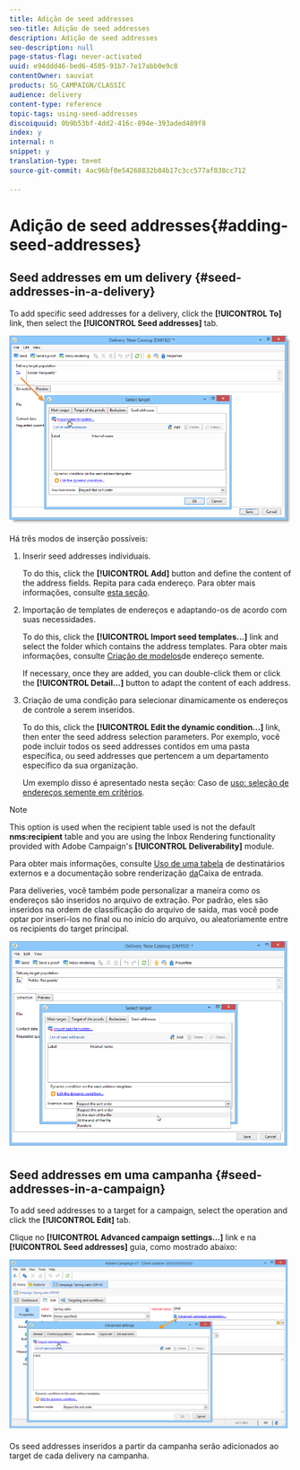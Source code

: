 ```yaml
---
title: Adição de seed addresses
seo-title: Adição de seed addresses
description: Adição de seed addresses
seo-description: null
page-status-flag: never-activated
uuid: e94ddd46-bed6-4505-91b7-7e17abb0e9c8
contentOwner: sauviat
products: SG_CAMPAIGN/CLASSIC
audience: delivery
content-type: reference
topic-tags: using-seed-addresses
discoiquuid: 0b9b53bf-4dd2-416c-894e-393aded489f8
index: y
internal: n
snippet: y
translation-type: tm+mt
source-git-commit: 4ac96bf0e54268832b84b17c3cc577af038cc712

---
```



# Adição de seed addresses{#adding-seed-addresses}

## Seed addresses em um delivery {#seed-addresses-in-a-delivery}

To add specific seed addresses for a delivery, click the **[!UICONTROL To]** link, then select the **[!UICONTROL Seed addresses]** tab.

![](assets/s_ncs_user_edit_del_addresses_tab.png)

Há três modos de inserção possíveis:

1. Inserir seed addresses individuais.

   To do this, click the **[!UICONTROL Add]** button and define the content of the address fields. Repita para cada endereço. Para obter mais informações, consulte [esta seção](../../message-center/using/managing-seed-addresses-in-transactional-messages.md#creating-a-seed-address).

1. Importação de templates de endereços e adaptando-os de acordo com suas necessidades.

   To do this, click the **[!UICONTROL Import seed templates...]** link and select the folder which contains the address templates. Para obter mais informações, consulte [Criação de modelos](../../delivery/using/creating-seed-addresses.md#creating-seed-address-templates)de endereço semente.

   If necessary, once they are added, you can double-click them or click the **[!UICONTROL Detail...]** button to adapt the content of each address.

1. Criação de uma condição para selecionar dinamicamente os endereços de controle a serem inseridos.

   To do this, click the **[!UICONTROL Edit the dynamic condition...]** link, then enter the seed address selection parameters. Por exemplo, você pode incluir todos os seed addresses contidos em uma pasta específica, ou seed addresses que pertencem a um departamento específico da sua organização.

   Um exemplo disso é apresentado nesta seção: Caso de [uso: seleção de endereços semente em critérios](../../delivery/using/use-case--selecting-seed-addresses-on-criteria.md).

>[!NOTE]
>
>This option is used when the recipient table used is not the default **nms:recipient** table and you are using the Inbox Rendering functionality provided with Adobe Campaign&#39;s **[!UICONTROL Deliverability]** module.
>
>Para obter mais informações, consulte [Uso de uma tabela](../../delivery/using/using-an-external-recipient-table.md) de destinatários externos e a documentação sobre renderização [da](../../delivery/using/inbox-rendering.md)Caixa de entrada.

Para deliveries, você também pode personalizar a maneira como os endereços são inseridos no arquivo de extração. Por padrão, eles são inseridos na ordem de classificação do arquivo de saída, mas você pode optar por inseri-los no final ou no início do arquivo, ou aleatoriamente entre os recipients do target principal.

![](assets/s_ncs_user_edit_del_addresses_sort.png)

## Seed addresses em uma campanha {#seed-addresses-in-a-campaign}

To add seed addresses to a target for a campaign, select the operation and click the **[!UICONTROL Edit]** tab.

Clique no **[!UICONTROL Advanced campaign settings...]** link e na **[!UICONTROL Seed addresses]** guia, como mostrado abaixo:

![](assets/s_ncs_user_edit_op_addresses_tab.png)

Os seed addresses inseridos a partir da campanha serão adicionados ao target de cada delivery na campanha.
